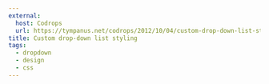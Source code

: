 ```yaml
---
external:
  host: Codrops
  url: https://tympanus.net/codrops/2012/10/04/custom-drop-down-list-styling/
title: Custom drop-down list styling
tags:
  - dropdown
  - design
  - css
---
```

